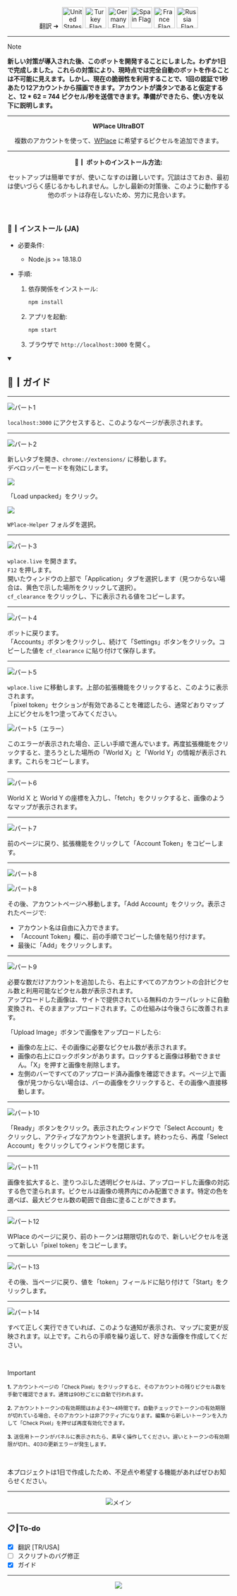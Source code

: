 <p align="center">
  翻訳 ➜&nbsp;
  <a href="../README.md"><img src="https://flagcdn.com/256x192/us.png" width="48" alt="United States Flag"></a>
  <a href="TR.md"><img src="https://flagcdn.com/256x192/tr.png" width="48" alt="Turkey Flag"></a>
  <a href="DE.md"><img src="https://flagcdn.com/256x192/de.png" width="48" alt="Germany Flag"></a>
  <a href="ES.md"><img src="https://flagcdn.com/256x192/es.png" width="48" alt="Spain Flag"></a>
  <a href="FR.md"><img src="https://flagcdn.com/256x192/fr.png" width="48" alt="France Flag"></a>
  <a href="RU.md"><img src="https://flagcdn.com/256x192/ru.png" width="48" alt="Russia Flag"></a>
</p>

---

> [!NOTE]
> **新しい対策が導入された後、このボットを開発することにしました。わずか1日で完成しました。これらの対策により、現時点では完全自動のボットを作ることは不可能に見えます。しかし、現在の脆弱性を利用することで、1回の認証で1秒あたり12アカウントから描画できます。アカウントが満タンであると仮定すると、12 * 62 = <strong>744</strong> ピクセル/秒を送信できます。準備ができたら、使い方を以下に説明します。**

---

<p align="center"><strong>WPlace UltraBOT</strong></p>

<p align="center">
  複数のアカウントを使って、<a href="https://wplace.live" target="_blank">WPlace</a> に希望するピクセルを追加できます。
</p>

---

<p align="center"><strong>🚀┃ ボットのインストール方法:</strong></p>

<p align="center">
  セットアップは簡単ですが、使いこなすのは難しいです。冗談はさておき、最初は使いづらく感じるかもしれません。しかし最新の対策後、このように動作する他のボットは存在しないため、労力に見合います。
</p>

<br>

### 🔧┃インストール (JA)

- 必要条件:
  - Node.js >= 18.18.0

- 手順:
  1. 依存関係をインストール:
     
     ```bash
     npm install
     ```
  2. アプリを起動:
     
     ```bash
     npm start
     ```
  3. ブラウザで `http://localhost:3000` を開く。

<details open>
  <summary><h2>📖┃ガイド</h2></summary>

---

![パート1](https://i.imgur.com/yS9093x.png)

`localhost:3000` にアクセスすると、このようなページが表示されます。<br>

---

![パート2](https://i.imgur.com/taF0I2T.png)

新しいタブを開き、`chrome://extensions/` に移動します。<br>
デベロッパーモードを有効にします。<br>

![](https://i.imgur.com/oe42A42.png)

「Load unpacked」をクリック。<br>

![](https://i.imgur.com/jPyzOr3.png)

`WPlace-Helper` フォルダを選択。<br>

---

![パート3](https://i.imgur.com/YVyvw3a.png)

`wplace.live` を開きます。<br>
`F12` を押します。<br>
開いたウィンドウの上部で「Application」タブを選択します（見つからない場合は、黄色で示した場所をクリックして選択）。<br>
`cf_clearance` をクリックし、下に表示される値をコピーします。<br>

---

![パート4](https://i.imgur.com/sJvyiC6.png)

ボットに戻ります。<br>
「Accounts」ボタンをクリックし、続けて「Settings」ボタンをクリック。コピーした値を `cf_clearance` に貼り付けて保存します。

---

![パート5](https://i.imgur.com/vJkPMx8.png)

`wplace.live` に移動します。上部の拡張機能をクリックすると、このように表示されます。<br>
「pixel token」セクションが有効であることを確認したら、通常どおりマップ上にピクセルを1つ塗ってみてください。<br>

![パート5（エラー）](https://i.imgur.com/uZmJDad.png)

このエラーが表示された場合、正しい手順で進んでいます。再度拡張機能をクリックすると、塗ろうとした場所の「World X」と「World Y」の情報が表示されます。これらをコピーします。<br>

---

![パート6](https://i.imgur.com/LniE1E8.png)

World X と World Y の座標を入力し、「fetch」をクリックすると、画像のようなマップが表示されます。<br>

---

![パート7](https://i.imgur.com/vJkPMx8.png)

前のページに戻り、拡張機能をクリックして「Account Token」をコピーします。

---

![パート8](https://i.imgur.com/8sjhH1L.png)

![パート8](https://i.imgur.com/jPyzOr3.png)

その後、アカウントページへ移動します。「Add Account」をクリック。表示されたページで:
- アカウント名は自由に入力できます。
- 「Account Token」欄に、前の手順でコピーした値を貼り付けます。
- 最後に「Add」をクリックします。

---

![パート9](https://i.imgur.com/DJUEywj.png)

必要な数だけアカウントを追加したら、右上にすべてのアカウントの合計ピクセル数と利用可能なピクセル数が表示されます。<br>
アップロードした画像は、サイトで提供されている無料のカラーパレットに自動変換され、そのままアップロードされます。この仕組みは今後さらに改善されます。

「Upload Image」ボタンで画像をアップロードしたら:

- 画像の左上に、その画像に必要なピクセル数が表示されます。
- 画像の右上にロックボタンがあります。ロックすると画像は移動できません。「X」を押すと画像を削除します。
- 左側のバーですべてのアップロード済み画像を確認できます。ページ上で画像が見つからない場合は、バーの画像をクリックすると、その画像へ直接移動します。

---

![パート10](https://i.imgur.com/Dzt1p3o.png)

「Ready」ボタンをクリック。表示されたウィンドウで「Select Account」をクリックし、アクティブなアカウントを選択します。終わったら、再度「Select Account」をクリックしてウィンドウを閉じます。

---

![パート11](https://i.imgur.com/QKJRVL9.png)

画像を拡大すると、塗りつぶした透明ピクセルは、アップロードした画像の対応する色で塗られます。ピクセルは画像の境界内にのみ配置できます。特定の色を選べば、最大ピクセル数の範囲で自由に塗ることができます。

---

![パート12](https://i.imgur.com/vJkPMx8.png)

WPlace のページに戻り、前のトークンは期限切れなので、新しいピクセルを送って新しい「pixel token」をコピーします。

---

![パート13](https://i.imgur.com/wDp07pH.png)

その後、当ページに戻り、値を「token」フィールドに貼り付けて「Start」をクリックします。

---

![パート14](https://i.imgur.com/iQTH5TR.png)

すべて正しく実行できていれば、このような通知が表示され、マップに変更が反映されます。以上です。これらの手順を繰り返して、好きな画像を作成してください。

</details>

<br>

> [!IMPORTANT]
> <p><sub><strong>1.</strong> アカウントページの「Check Pixel」をクリックすると、そのアカウントの残りピクセル数を手動で確認できます。通常は90秒ごとに自動で行われます。</sub></p>
> <p><sub><strong>2.</strong> アカウントトークンの有効期間はおよそ3〜4時間です。自動チェックでトークンの有効期限が切れている場合、そのアカウントは非アクティブになります。編集から新しいトークンを入力して「Check Pixel」を押せば再度有効化できます。</sub></p>
> <p><sub><strong>3.</strong> 送信用トークンがパネルに表示されたら、素早く操作してください。遅いとトークンの有効期限が切れ、403の更新エラーが発生します。</sub></p>

<br>

本プロジェクトは1日で作成したため、不足点や希望する機能があればぜひお知らせください。

---

<p align="center">
  <img src="https://i.imgur.com/msR5dM9.png" alt="メイン"/>
</p>

---

### 📋┃To-do

- [x] 翻訳 [TR/USA]
- [ ] スクリプトのバグ修正
- [x] ガイド

---

<p align="center">
  <a href="#"><img src="https://komarev.com/ghpvc/?username=xacter&repo=WPlace-UltraBOT&style=for-the-badge&label=Views:&color=gray"/></a>
</p>


